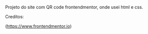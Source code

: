 Projeto do site com QR code frontendmentor, onde usei html e css.


Creditos:

(https://www.frontendmentor.io) 